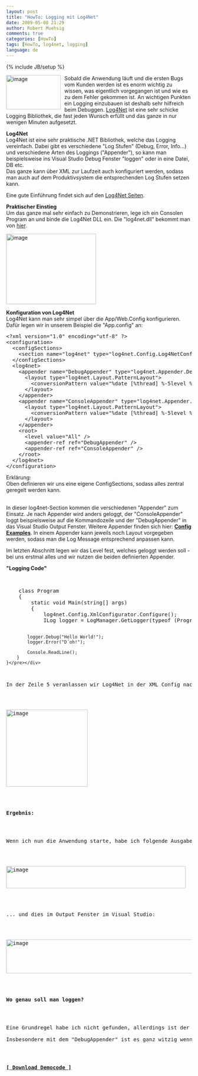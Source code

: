 ```yaml
---
layout: post
title: "HowTo: Logging mit Log4Net"
date: 2009-05-08 21:29
author: Robert Muehsig
comments: true
categories: [HowTo]
tags: [HowTo, log4net, logging]
language: de
---
```

{% include JB/setup %}
<p><a href="{{BASE_PATH}}/assets/wp-images-de/image723.png"><img style="border-right: 0px; border-top: 0px; margin: 0px 10px 0px 0px; border-left: 0px; border-bottom: 0px" height="93" alt="image" src="{{BASE_PATH}}/assets/wp-images-de/image-thumb701.png" width="148" align="left" border="0" /></a>Sobald die Anwendung l&#228;uft und die ersten Bugs vom Kunden werden ist es enorm wichtig zu wissen, was eigentlich vorgegangen ist und wie es zu dem Fehler gekommen ist. An wichtigen Punkten ein Logging einzubauen ist deshalb sehr hilfreich beim Debuggen. <a href="http://logging.apache.org/log4net/download.html">Log4Net</a> ist eine sehr schicke Logging Bibliothek, die fast jeden Wunsch erf&#252;llt und das ganze in nur wenigen Minuten aufgesetzt.</p> 
<!--more-->
  <p><strong>Log4Net     <br /></strong>Log4Net ist eine sehr praktische .NET Bibliothek, welche das Logging vereinfach. Dabei gibt es verschiedene &quot;Log Stufen&quot; (Debug, Error, Info...) und verschiedene Arten des Loggings (&quot;Appender&quot;), so kann man beispielsweise ins Visual Studio Debug Fenster &quot;loggen&quot; oder in eine Datei, DB etc.    <br />Das ganze kann &#252;ber XML zur Laufzeit auch konfiguriert werden, sodass man auch auf dem Produktivsystem die entsprechenden Log Stufen setzen kann.</p>  <p>Eine gute Einf&#252;hrung findet sich auf den <a href="http://logging.apache.org/log4net/release/manual/introduction.html">Log4Net Seiten</a>.</p>  <p><strong>Praktischer Einstieg</strong>    <br />Um das ganze mal sehr einfach zu Demonstrieren, lege ich ein Consolen Program an und binde die Log4Net DLL ein. Die &quot;log4net.dll&quot; bekommt man von <a href="http://logging.apache.org/log4net/download.html">hier</a>.</p>  <p><a href="{{BASE_PATH}}/assets/wp-images-de/image724.png"><img style="border-right: 0px; border-top: 0px; border-left: 0px; border-bottom: 0px" height="191" alt="image" src="{{BASE_PATH}}/assets/wp-images-de/image-thumb702.png" width="244" border="0" /></a> </p>  <p><strong>Konfiguration von Log4Net     <br /></strong>Log4Net kann man sehr simpel &#252;ber die App/Web.Config konfigurieren. Daf&#252;r legen wir in unserem Beispiel die &quot;App.config&quot; an:</p>  <div class="wlWriterSmartContent" id="scid:812469c5-0cb0-4c63-8c15-c81123a09de7:a9c24add-2a46-453a-8ec0-84352dd1f0d2" style="padding-right: 0px; display: inline; padding-left: 0px; float: none; padding-bottom: 0px; margin: 0px; padding-top: 0px"><pre name="code" class="c#">&lt;?xml version="1.0" encoding="utf-8" ?&gt;
&lt;configuration&gt;
  &lt;configSections&gt;
    &lt;section name="log4net" type="log4net.Config.Log4NetConfigurationSectionHandler, log4net"/&gt;
  &lt;/configSections&gt;
  &lt;log4net&gt;
    &lt;appender name="DebugAppender" type="log4net.Appender.DebugAppender" &gt;
      &lt;layout type="log4net.Layout.PatternLayout"&gt;
        &lt;conversionPattern value="%date [%thread] %-5level %logger [%property{NDC}] - %message%newline" /&gt;
      &lt;/layout&gt;
    &lt;/appender&gt;
    &lt;appender name="ConsoleAppender" type="log4net.Appender.ConsoleAppender"&gt;
      &lt;layout type="log4net.Layout.PatternLayout"&gt;
        &lt;conversionPattern value="%date [%thread] %-5level %logger [%property{NDC}] - %message%newline" /&gt;
      &lt;/layout&gt;
    &lt;/appender&gt;
    &lt;root&gt;
      &lt;level value="All" /&gt;
      &lt;appender-ref ref="DebugAppender" /&gt;
      &lt;appender-ref ref="ConsoleAppender" /&gt;
    &lt;/root&gt;
  &lt;/log4net&gt;
&lt;/configuration&gt;</pre></div>

<p>Erkl&#228;rung:
  <br />Oben definieren wir uns eine eigene ConfigSections, sodass alles zentral geregelt werden kann.

  <br />In dieser log4net-Section kommen die verschiedenen &quot;Appender&quot; zum Einsatz. Je nach Appender wird anders geloggt, der &quot;ConsoleAppender&quot; loggt beispielsweise auf die Kommandozeile und der &quot;DebugAppender&quot; in das Visual Studio Output Fenster. Weitere Appender finden sich hier: <strong><a href="http://logging.apache.org/log4net/release/config-examples.html">Config Examples</a></strong>. In einem Appender kann jeweils noch Layout vorgegeben werden, sodass man die Log Message entsprechend anpassen kann.</p>

<p>Im letzten Abschnitt legen wir das Level fest, welches geloggt werden soll - bei uns erstmal alles und wir nutzen die beiden definierten Appender. </p>

<p><strong>&quot;Logging Code&quot;</strong>

  <br /></p>

<div class="wlWriterSmartContent" id="scid:812469c5-0cb0-4c63-8c15-c81123a09de7:96847d47-2092-4839-80e2-637d19aeb067" style="padding-right: 0px; display: inline; padding-left: 0px; float: none; padding-bottom: 0px; margin: 0px; padding-top: 0px"><pre name="code" class="c#">    class Program
    {
        static void Main(string[] args)
        {
            log4net.Config.XmlConfigurator.Configure();
            ILog logger = LogManager.GetLogger(typeof (Program));

            logger.Debug("Hello World!");
            logger.Error("D´oh!");

            Console.ReadLine();
        }
    }</pre></div>

<p>In der Zeile 5 veranlassen wir Log4Net in der XML Config nachzusehen und dann holen wir uns unseren Logger. Der Logger hat dabei f&#252;r jedes &quot;Log Level&quot; eine Methode:</p>

<p><a href="{{BASE_PATH}}/assets/wp-images-de/image725.png"><img style="border-right: 0px; border-top: 0px; border-left: 0px; border-bottom: 0px" height="209" alt="image" src="{{BASE_PATH}}/assets/wp-images-de/image-thumb703.png" width="221" border="0" /></a> </p>

<p><strong>Ergebnis:</strong></p>

<p>Wenn ich nun die Anwendung starte, habe ich folgende Ausgabe in der Konsole:</p>

<p><a href="{{BASE_PATH}}/assets/wp-images-de/image726.png"><img style="border-right: 0px; border-top: 0px; border-left: 0px; border-bottom: 0px" height="60" alt="image" src="{{BASE_PATH}}/assets/wp-images-de/image-thumb704.png" width="487" border="0" /></a> </p>

<p>... und dies im Output Fenster im Visual Studio:</p>

<p><a href="{{BASE_PATH}}/assets/wp-images-de/image727.png"><img style="border-right: 0px; border-top: 0px; border-left: 0px; border-bottom: 0px" height="92" alt="image" src="{{BASE_PATH}}/assets/wp-images-de/image-thumb705.png" width="509" border="0" /></a> </p>

<p><strong>Wo genau soll man loggen?</strong></p>

<p>Eine Grundregel habe ich nicht gefunden, allerdings ist der Sinn des Loggens ja, nachzuverfolgen wie ein Fehler zustande kam. Daher k&#246;nnte man z.B. bei einer Methode die Parameter rausloggen, wichtige &quot;Aufrufe von anderen Services&quot; sowie die Ausgabe loggen. So bekommt man ein Gef&#252;hl daf&#252;r wie der Code intern tickt.
  <br />Insbesondere mit dem &quot;DebugAppender&quot; ist es ganz witzig wenn man einen Button auf der Webseite dr&#252;ckt und man sieht wie der Request durch die Schichten geht und die Werte rausloggt - ein nerdiges Vergn&#252;gen :)</p>

<p><strong><a href="{{BASE_PATH}}/assets/files/democode/log4netintro/log4netintro.zip">[ Download Democode ]</a></strong></p>
